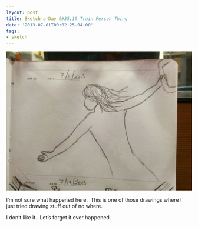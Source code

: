 ```yaml
---
layout: post
title: Sketch-a-Day &#35;19 Train Person Thing
date: '2013-07-01T00:02:25-04:00'
tags:
- sketch
---
```

![](/images/sketches/sad19-train-person.jpg)

I’m not sure what happened here.  This is one of those drawings where I just tried drawing stuff out of no where.

I don’t like it.  Let’s forget it ever happened.
